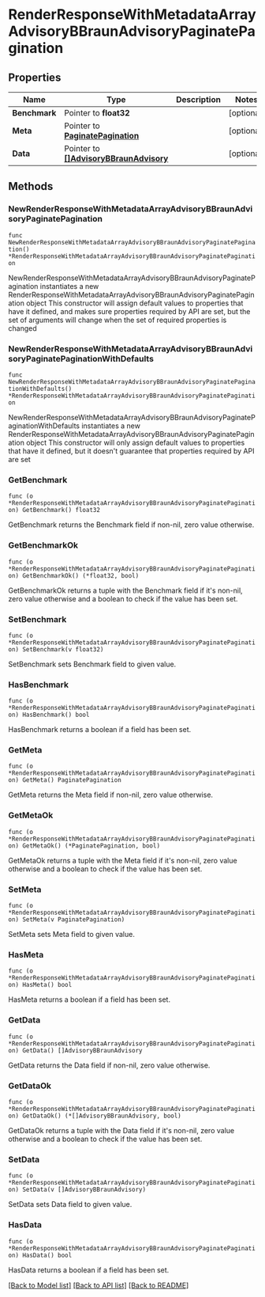 # RenderResponseWithMetadataArrayAdvisoryBBraunAdvisoryPaginatePagination

## Properties

Name | Type | Description | Notes
------------ | ------------- | ------------- | -------------
**Benchmark** | Pointer to **float32** |  | [optional] 
**Meta** | Pointer to [**PaginatePagination**](PaginatePagination.md) |  | [optional] 
**Data** | Pointer to [**[]AdvisoryBBraunAdvisory**](AdvisoryBBraunAdvisory.md) |  | [optional] 

## Methods

### NewRenderResponseWithMetadataArrayAdvisoryBBraunAdvisoryPaginatePagination

`func NewRenderResponseWithMetadataArrayAdvisoryBBraunAdvisoryPaginatePagination() *RenderResponseWithMetadataArrayAdvisoryBBraunAdvisoryPaginatePagination`

NewRenderResponseWithMetadataArrayAdvisoryBBraunAdvisoryPaginatePagination instantiates a new RenderResponseWithMetadataArrayAdvisoryBBraunAdvisoryPaginatePagination object
This constructor will assign default values to properties that have it defined,
and makes sure properties required by API are set, but the set of arguments
will change when the set of required properties is changed

### NewRenderResponseWithMetadataArrayAdvisoryBBraunAdvisoryPaginatePaginationWithDefaults

`func NewRenderResponseWithMetadataArrayAdvisoryBBraunAdvisoryPaginatePaginationWithDefaults() *RenderResponseWithMetadataArrayAdvisoryBBraunAdvisoryPaginatePagination`

NewRenderResponseWithMetadataArrayAdvisoryBBraunAdvisoryPaginatePaginationWithDefaults instantiates a new RenderResponseWithMetadataArrayAdvisoryBBraunAdvisoryPaginatePagination object
This constructor will only assign default values to properties that have it defined,
but it doesn't guarantee that properties required by API are set

### GetBenchmark

`func (o *RenderResponseWithMetadataArrayAdvisoryBBraunAdvisoryPaginatePagination) GetBenchmark() float32`

GetBenchmark returns the Benchmark field if non-nil, zero value otherwise.

### GetBenchmarkOk

`func (o *RenderResponseWithMetadataArrayAdvisoryBBraunAdvisoryPaginatePagination) GetBenchmarkOk() (*float32, bool)`

GetBenchmarkOk returns a tuple with the Benchmark field if it's non-nil, zero value otherwise
and a boolean to check if the value has been set.

### SetBenchmark

`func (o *RenderResponseWithMetadataArrayAdvisoryBBraunAdvisoryPaginatePagination) SetBenchmark(v float32)`

SetBenchmark sets Benchmark field to given value.

### HasBenchmark

`func (o *RenderResponseWithMetadataArrayAdvisoryBBraunAdvisoryPaginatePagination) HasBenchmark() bool`

HasBenchmark returns a boolean if a field has been set.

### GetMeta

`func (o *RenderResponseWithMetadataArrayAdvisoryBBraunAdvisoryPaginatePagination) GetMeta() PaginatePagination`

GetMeta returns the Meta field if non-nil, zero value otherwise.

### GetMetaOk

`func (o *RenderResponseWithMetadataArrayAdvisoryBBraunAdvisoryPaginatePagination) GetMetaOk() (*PaginatePagination, bool)`

GetMetaOk returns a tuple with the Meta field if it's non-nil, zero value otherwise
and a boolean to check if the value has been set.

### SetMeta

`func (o *RenderResponseWithMetadataArrayAdvisoryBBraunAdvisoryPaginatePagination) SetMeta(v PaginatePagination)`

SetMeta sets Meta field to given value.

### HasMeta

`func (o *RenderResponseWithMetadataArrayAdvisoryBBraunAdvisoryPaginatePagination) HasMeta() bool`

HasMeta returns a boolean if a field has been set.

### GetData

`func (o *RenderResponseWithMetadataArrayAdvisoryBBraunAdvisoryPaginatePagination) GetData() []AdvisoryBBraunAdvisory`

GetData returns the Data field if non-nil, zero value otherwise.

### GetDataOk

`func (o *RenderResponseWithMetadataArrayAdvisoryBBraunAdvisoryPaginatePagination) GetDataOk() (*[]AdvisoryBBraunAdvisory, bool)`

GetDataOk returns a tuple with the Data field if it's non-nil, zero value otherwise
and a boolean to check if the value has been set.

### SetData

`func (o *RenderResponseWithMetadataArrayAdvisoryBBraunAdvisoryPaginatePagination) SetData(v []AdvisoryBBraunAdvisory)`

SetData sets Data field to given value.

### HasData

`func (o *RenderResponseWithMetadataArrayAdvisoryBBraunAdvisoryPaginatePagination) HasData() bool`

HasData returns a boolean if a field has been set.


[[Back to Model list]](../README.md#documentation-for-models) [[Back to API list]](../README.md#documentation-for-api-endpoints) [[Back to README]](../README.md)


